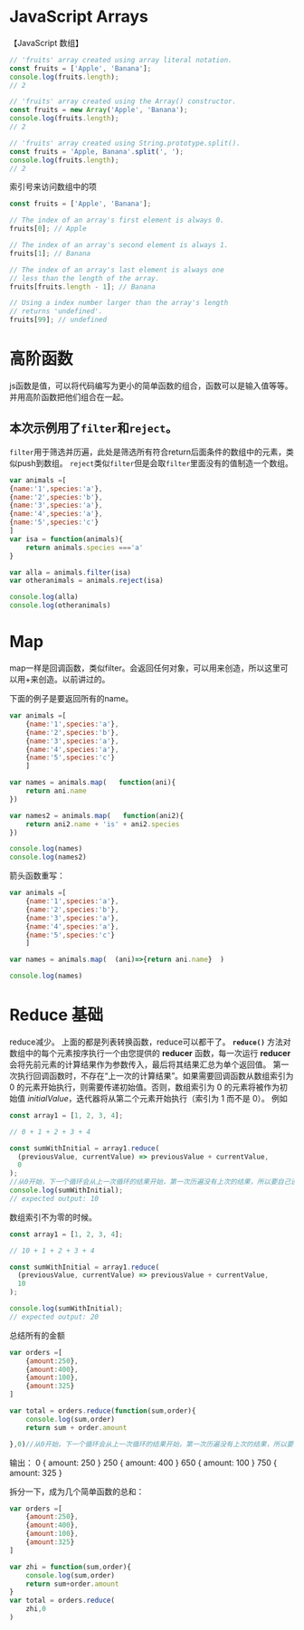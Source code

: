 # JavaScript Arrays

【JavaScript 数组】

```js
// 'fruits' array created using array literal notation.
const fruits = ['Apple', 'Banana'];
console.log(fruits.length);
// 2

// 'fruits' array created using the Array() constructor.
const fruits = new Array('Apple', 'Banana');
console.log(fruits.length);
// 2

// 'fruits' array created using String.prototype.split().
const fruits = 'Apple, Banana'.split(', ');
console.log(fruits.length);
// 2
```

索引号来访问数组中的项
```js
const fruits = ['Apple', 'Banana'];

// The index of an array's first element is always 0.
fruits[0]; // Apple

// The index of an array's second element is always 1.
fruits[1]; // Banana

// The index of an array's last element is always one
// less than the length of the array.
fruits[fruits.length - 1]; // Banana

// Using a index number larger than the array's length
// returns 'undefined'.
fruits[99]; // undefined
```



# 高阶函数
js函数是值，可以将代码编写为更小的简单函数的组合，函数可以是输入值等等。
并用高阶函数把他们组合在一起。
## 本次示例用了`filter`和`reject`。
`filter`用于筛选并历遍，此处是筛选所有符合return后面条件的数组中的元素，类似push到数组。
`reject`类似`filter`但是会取`filter`里面没有的值制造一个数组。
```js
var animals =[
{name:'1',species:'a'},
{name:'2',species:'b'},
{name:'3',species:'a'},
{name:'4',species:'a'},
{name:'5',species:'c'}
]
var isa = function(animals){
	return animals.species ==='a'
}

var alla = animals.filter(isa)
var otheranimals = animals.reject(isa)

console.log(alla)
console.log(otheranimals)

```

# Map
map一样是回调函数，类似filter。会返回任何对象，可以用来创造，所以这里可以用+来创造。以前讲过的。

下面的例子是要返回所有的name。
```js
var animals =[
    {name:'1',species:'a'},
    {name:'2',species:'b'},
    {name:'3',species:'a'},
    {name:'4',species:'a'},
    {name:'5',species:'c'}
    ]

var names = animals.map(   function(ani){
    return ani.name
})

var names2 = animals.map(   function(ani2){
    return ani2.name + 'is' + ani2.species
})

console.log(names)
console.log(names2)
```
箭头函数重写：
```js
var animals =[
    {name:'1',species:'a'},
    {name:'2',species:'b'},
    {name:'3',species:'a'},
    {name:'4',species:'a'},
    {name:'5',species:'c'}
    ]

var names = animals.map(  (ani)=>{return ani.name}  )

console.log(names)
```

# Reduce 基础
reduce减少。
上面的都是列表转换函数，reduce可以都干了。
**`reduce()`** 方法对数组中的每个元素按序执行一个由您提供的 **reducer** 函数，每一次运行 **reducer** 会将先前元素的计算结果作为参数传入，最后将其结果汇总为单个返回值。
第一次执行回调函数时，不存在“上一次的计算结果”。如果需要回调函数从数组索引为 0 的元素开始执行，则需要传递初始值。否则，数组索引为 0 的元素将被作为初始值 _initialValue_，迭代器将从第二个元素开始执行（索引为 1 而不是 0）。
例如
```js
const array1 = [1, 2, 3, 4];

// 0 + 1 + 2 + 3 + 4

const sumWithInitial = array1.reduce(
  (previousValue, currentValue) => previousValue + currentValue,
  0
);
//从0开始，下一个循环会从上一次循环的结果开始，第一次历遍没有上次的结果，所以要自己设定。
console.log(sumWithInitial);
// expected output: 10
```
数组索引不为零的时候。
```js
const array1 = [1, 2, 3, 4];

// 10 + 1 + 2 + 3 + 4

const sumWithInitial = array1.reduce(
  (previousValue, currentValue) => previousValue + currentValue,
  10
);

console.log(sumWithInitial);
// expected output: 20
```


总结所有的金额
```js
var orders =[
    {amount:250},
    {amount:400},
    {amount:100},
    {amount:325}
]

var total = orders.reduce(function(sum,order){
    console.log(sum,order)
    return sum + order.amount

},0)//从0开始，下一个循环会从上一次循环的结果开始，第一次历遍没有上次的结果，所以要自己设定。
```
输出：
	0 { amount: 250 }
	250 { amount: 400 }
	650 { amount: 100 }
	750 { amount: 325 }

拆分一下，成为几个简单函数的总和：
```js
var orders =[
    {amount:250},
    {amount:400},
    {amount:100},
    {amount:325}
]

var zhi = function(sum,order){
    console.log(sum,order)
    return sum+order.amount
}
var total = orders.reduce(
    zhi,0
)


```